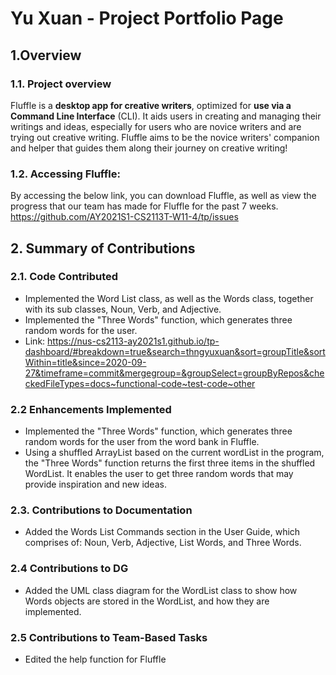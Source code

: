 # Yu Xuan - Project Portfolio Page

## 1.Overview
### 1.1. Project overview
Fluffle is a **desktop app for creative writers**, optimized for **use via a Command Line Interface** (CLI). 
It aids users in creating and managing their writings and ideas, especially for users who are novice writers and are 
trying out creative writing. Fluffle aims to be the novice writers' companion and helper that guides them along their
journey on creative writing!
<br>
### 1.2. Accessing Fluffle:
By accessing the below link, you can download Fluffle, as well as view the progress that our team has made for Fluffle 
for the past 7 weeks.
<br>
https://github.com/AY2021S1-CS2113T-W11-4/tp/issues

## 2. Summary of Contributions

### 2.1. Code Contributed
* Implemented the Word List class, as well as the Words class, together with its sub classes, Noun, Verb, and Adjective.
* Implemented the "Three Words" function, which generates three random words for the user.
* Link: https://nus-cs2113-ay2021s1.github.io/tp-dashboard/#breakdown=true&search=thngyuxuan&sort=groupTitle&sortWithin=title&since=2020-09-27&timeframe=commit&mergegroup=&groupSelect=groupByRepos&checkedFileTypes=docs~functional-code~test-code~other

### 2.2 Enhancements Implemented
* Implemented the "Three Words" function, which generates three random words for the user from the word bank in Fluffle.
* Using a shuffled ArrayList based on the current wordList in the program, the "Three Words" function returns the first
three items in the shuffled WordList. It enables the user to get three random words that may provide inspiration and new ideas.

### 2.3. Contributions to Documentation
* Added the Words List Commands section in the User Guide, which comprises of: Noun, Verb, Adjective, List Words, 
and Three Words.

### 2.4 Contributions to DG
* Added the UML class diagram for the WordList class to show how Words objects are stored in the WordList, and how they 
are implemented.

### 2.5 Contributions to Team-Based Tasks
* Edited the help function for Fluffle
